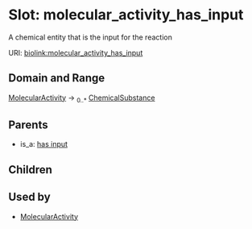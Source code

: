 
# Slot: molecular_activity_has_input


A chemical entity that is the input for the reaction

URI: [biolink:molecular_activity_has_input](https://w3id.org/biolink/vocab/molecular_activity_has_input)


## Domain and Range

[MolecularActivity](MolecularActivity.md) ->  <sub>0..*</sub> [ChemicalSubstance](ChemicalSubstance.md)

## Parents

 *  is_a: [has input](has_input.md)

## Children


## Used by

 * [MolecularActivity](MolecularActivity.md)
